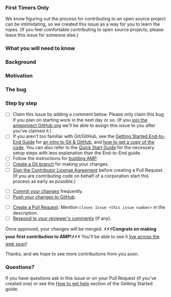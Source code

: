 <!--
Copy this template into new Great First Issues and edit as needed.
-->
<!--
[Optional] Include this section if you think the issue is perfect for people
who have never contributed to open source projects before.
-->

### First Timers Only

We know figuring out the process for contributing to an open source project can be intimidating, so we created this issue as a way for you to learn the ropes. (If you feel comfortable contributing to open source projects, please leave this issue for someone else.)

<!--
List knowledge/skills the contributor should already have before working on this bug (for example, knowledge of web components, Node.js internals, etc.).  New contributors can use this section to find bugs that match their existing skills.  This also serves as a filter that can reduce the amount of explanation you will need to do in the "Step by step" section.  Try to be only as restrictive as necessary and call out any nice-to-haves.
-->

### What you will need to know

<!--
[Optional] If there is additional context that will help the contributor fix the bug add it here.  If this is redundant with other sections feel free to remove it.
-->

### Background

<!--
Explain why fixing this bug/feature is important, i.e. why should the contributor care about fixing this?  Whose life will be made better by this fix?
-->

### Motivation

<!--
Detailed steps for reproducing the bug.

If this is a feature, change this to "The feature" and add a detailed description.
-->

### The bug

<!--
Step-by-step instructions for the contributor to follow as they work through the bug.  Feel free to change any step that will make the steps more clear for this issue.  Make sure to replace the comment block below with the exact steps the contributor should follow.
-->

### Step by step

-   [ ] Claim this issue by adding a comment below. Please only claim this bug if you plan on starting work in the next day or so. (If you [join the ampproject GitHub org](https://goo.gl/forms/T65peVtfQfEoDWeD3) we'll be able to assign this issue to you after you've claimed it.)
-   [ ] If you aren't too familiar with Git/GitHub, see the [Getting Started End-to-End Guide](https://github.com/ampproject/amphtml/blob/main/docs/getting-started-e2e.md) for [an intro to Git & GitHub,](https://github.com/ampproject/amphtml/blob/main/docs/getting-started-e2e.md#intro-to-git-and-github) and [how to get a copy of the code](https://github.com/ampproject/amphtml/blob/main/docs/getting-started-e2e.md#get-a-copy-of-the-amphtml-code). You can also refer to the [Quick Start Guide](https://github.com/ampproject/amphtml/blob/main/docs/getting-started-quick.md) for the necessary setup steps with less explanation than the End-to-End guide.
-   [ ] Follow the instructions for [building AMP](https://github.com/ampproject/amphtml/blob/main/docs/getting-started-e2e.md#building-amp-and-starting-a-local-server).
-   [ ] [Create a Git branch](https://github.com/ampproject/amphtml/blob/main/docs/getting-started-e2e.md#create-a-git-branch) for making your changes.
-   [ ] [Sign the Contributor License Agreement](https://github.com/ampproject/amphtml/blob/main/docs/contributing.md#contributor-license-agreement) before creating a Pull Request. (If you are contributing code on behalf of a corporation start this process as early as possible.)
<!--
Add steps that are specific to the issue here, e.g. perhaps they should edit a test, run `amp unit` or `amp integration` to see it fails, change a file and then run test again to see that the new test succeeds?  Adjust the level of detail for the background you indicated the contributor should have.
-->
-   [ ] [Commit your changes](https://github.com/ampproject/amphtml/blob/main/docs/getting-started-e2e.md#edit-files-and-commit-them) frequently.
-   [ ] [Push your changes to GitHub](https://github.com/ampproject/amphtml/blob/main/docs/getting-started-e2e.md#push-your-changes-to-your-github-fork).
<!--
Ideally suggest a reviewer for the Pull Request; not knowing who to set as the reviewer can be confusing for new contributors.
-->
-   [ ] [Create a Pull Request](https://github.com/ampproject/amphtml/blob/main/docs/getting-started-e2e.md#send-a-pull-request-ie-request-a-code-review). Mention `closes Issue <this issue number>` in the description.
-   [ ] [Respond to your reviewer's comments](https://github.com/ampproject/amphtml/blob/main/docs/getting-started-e2e.md#respond-to-pull-request-comments) (if any).

<!--
If this issue is a change that won't go out with a push (e.g. a doc change, a fix to the build, etc.) update the sentence about how to see their change is live.
-->

Once approved, your changes will be merged. **⚡⚡⚡Congrats on making your first contribution to AMP!⚡⚡⚡** You'll be able to see it [live across the web soon](https://github.com/ampproject/amphtml/blob/main/docs/release-schedule.md)!

Thanks, and we hope to see more contributions from you soon.

### Questions?

<!--
Ideally provide a specific contact to @mention here as well
-->

If you have questions ask in this issue or on your Pull Request (if you've created one) or see the [How to get help](https://github.com/ampproject/amphtml/blob/main/docs/getting-started-e2e.md#how-to-get-help) section of the Getting Started guide.
